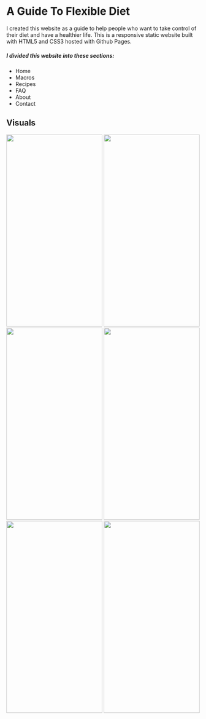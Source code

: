 <h1>A Guide To Flexible Diet</h1>

<p>I created this website as a guide to help people who want to take control of their diet and have a healthier life. This is a responsive static website built with HTML5 and CSS3 hosted with Github Pages.</p>

<h5>I divided this website into these sections:</h5>
<ul>
  <li>Home</li>
  <li>Macros</li>
  <li>Recipes</li>
  <li>FAQ</li>
  <li>About</li>
  <li>Contact</li>
</ul>

<h2>Visuals</h2>


<img src="https://suelenduarte.github.io/A-Guide-To-Flexible-Diet/images/img1.png" width = 250 height = 500> <img src="https://suelenduarte.github.io/A-Guide-To-Flexible-Diet/images/img2.png" width = 250 height = 500> 
<img src="https://suelenduarte.github.io/A-Guide-To-Flexible-Diet/images/img3.png" width = 250 height = 500> <img src="https://suelenduarte.github.io/A-Guide-To-Flexible-Diet/images/img4.png" width = 250 height = 500>
<img src="https://suelenduarte.github.io/A-Guide-To-Flexible-Diet/images/img5.png" width = 250 height = 500> <img src="https://suelenduarte.github.io/A-Guide-To-Flexible-Diet/images/img6.png" width = 250 height = 500>




